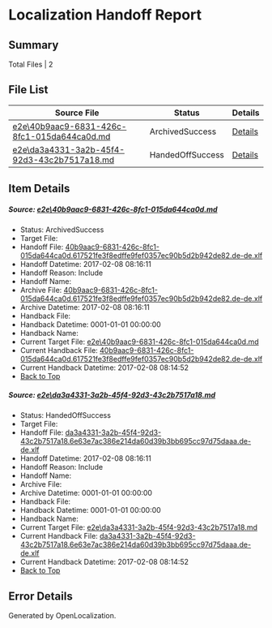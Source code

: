 # <a name='report-top'></a> Localization Handoff Report

## Summary
 Total Files | 2

## File List
 Source File | Status | Details 
 ----------- | ------ | ------- 
 [e2e\40b9aac9-6831-426c-8fc1-015da644ca0d.md](https://github.com/OpenLocalizationTestOrg/ol-test0/blob/3fe7fee788bf03a434faa0cf4926025508a83e15/e2e/40b9aac9-6831-426c-8fc1-015da644ca0d.md) | ArchivedSuccess | [Details](#3c2e4411f8c830229eaad2bdfb69ca29e7575a821)
 [e2e\da3a4331-3a2b-45f4-92d3-43c2b7517a18.md](https://github.com/OpenLocalizationTestOrg/ol-test0/blob/3fe7fee788bf03a434faa0cf4926025508a83e15/e2e/da3a4331-3a2b-45f4-92d3-43c2b7517a18.md) | HandedOffSuccess | [Details](#124ea8b7aa4f5eaf3ef55261a1b552283fb76edd2)

## Item Details
##### <a name='3c2e4411f8c830229eaad2bdfb69ca29e7575a821'></a> Source: [e2e\40b9aac9-6831-426c-8fc1-015da644ca0d.md](https://github.com/OpenLocalizationTestOrg/ol-test0/blob/3fe7fee788bf03a434faa0cf4926025508a83e15/e2e/40b9aac9-6831-426c-8fc1-015da644ca0d.md)
* Status: ArchivedSuccess
* Target File: 
* Handoff File: [40b9aac9-6831-426c-8fc1-015da644ca0d.617521fe3f8edffe9fef0357ec90b5d2b942de82.de-de.xlf](https://github.com/OpenLocalizationTestOrg/ol-test0-handoff/blob/4e7bd43690b82a6f060be20e018906245c2ddfad/ol-handoff/OpenLocalizationTestOrg/ol-test0-dede/shujia/ht/40b9aac9-6831-426c-8fc1-015da644ca0d.617521fe3f8edffe9fef0357ec90b5d2b942de82.de-de.xlf)
* Handoff Datetime: 2017-02-08 08:16:11
* Handoff Reason: Include
* Handoff Name: 
* Archive File: [40b9aac9-6831-426c-8fc1-015da644ca0d.617521fe3f8edffe9fef0357ec90b5d2b942de82.de-de.xlf](https://github.com/OpenLocalizationTestOrg/ol-test0-handoff/blob/2e792f7cc7f7aa49df7c49c22ccb85f3c2990f2e/ol-archive/OpenLocalizationTestOrg/ol-test0-dede/shujia/ht/40b9aac9-6831-426c-8fc1-015da644ca0d.617521fe3f8edffe9fef0357ec90b5d2b942de82.de-de.xlf)
* Archive Datetime: 2017-02-08 08:16:11
* Handback File: 
* Handback Datetime: 0001-01-01 00:00:00
* Handback Name: 
* Current Target File: [e2e\40b9aac9-6831-426c-8fc1-015da644ca0d.md](https://github.com/OpenLocalizationTestOrg/ol-test0-dede/blob/97246f46748df03ac22ebe69bba6eb595cfb427a/e2e/40b9aac9-6831-426c-8fc1-015da644ca0d.md)
* Current Handback File: [40b9aac9-6831-426c-8fc1-015da644ca0d.617521fe3f8edffe9fef0357ec90b5d2b942de82.de-de.xlf](https://github.com/OpenLocalizationTestOrg/ol-test0-handback/blob/0e3a48b49e468aa3e3075a9df27a4a972a5b167f/ol-handback/OpenLocalizationTestOrg/ol-test0-dede/shujia/ht/40b9aac9-6831-426c-8fc1-015da644ca0d.617521fe3f8edffe9fef0357ec90b5d2b942de82.de-de.xlf)
* Current Handback Datetime: 2017-02-08 08:14:52
* [Back to Top](#report-top)

##### <a name='124ea8b7aa4f5eaf3ef55261a1b552283fb76edd2'></a> Source: [e2e\da3a4331-3a2b-45f4-92d3-43c2b7517a18.md](https://github.com/OpenLocalizationTestOrg/ol-test0/blob/3fe7fee788bf03a434faa0cf4926025508a83e15/e2e/da3a4331-3a2b-45f4-92d3-43c2b7517a18.md)
* Status: HandedOffSuccess
* Target File: 
* Handoff File: [da3a4331-3a2b-45f4-92d3-43c2b7517a18.6e63e7ac386e214da60d39b3bb695cc97d75daaa.de-de.xlf](https://github.com/OpenLocalizationTestOrg/ol-test0-handoff/blob/4e7bd43690b82a6f060be20e018906245c2ddfad/ol-handoff/OpenLocalizationTestOrg/ol-test0-dede/shujia/ht/da3a4331-3a2b-45f4-92d3-43c2b7517a18.6e63e7ac386e214da60d39b3bb695cc97d75daaa.de-de.xlf)
* Handoff Datetime: 2017-02-08 08:16:11
* Handoff Reason: Include
* Handoff Name: 
* Archive File: 
* Archive Datetime: 0001-01-01 00:00:00
* Handback File: 
* Handback Datetime: 0001-01-01 00:00:00
* Handback Name: 
* Current Target File: [e2e\da3a4331-3a2b-45f4-92d3-43c2b7517a18.md](https://github.com/OpenLocalizationTestOrg/ol-test0-dede/blob/97246f46748df03ac22ebe69bba6eb595cfb427a/e2e/da3a4331-3a2b-45f4-92d3-43c2b7517a18.md)
* Current Handback File: [da3a4331-3a2b-45f4-92d3-43c2b7517a18.6e63e7ac386e214da60d39b3bb695cc97d75daaa.de-de.xlf](https://github.com/OpenLocalizationTestOrg/ol-test0-handback/blob/0e3a48b49e468aa3e3075a9df27a4a972a5b167f/ol-handback/OpenLocalizationTestOrg/ol-test0-dede/shujia/ht/da3a4331-3a2b-45f4-92d3-43c2b7517a18.6e63e7ac386e214da60d39b3bb695cc97d75daaa.de-de.xlf)
* Current Handback Datetime: 2017-02-08 08:14:52
* [Back to Top](#report-top)


## Error Details

Generated by OpenLocalization.
